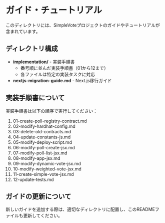# ガイド・チュートリアル

このディレクトリには、SimpleVoteプロジェクトのガイドやチュートリアルが含まれています。

## ディレクトリ構成

- **implementation/** - 実装手順書
  - 番号順に並んだ実装手順書（01から12まで）
  - 各ファイルは特定の実装タスクに対応
- **nextjs-migration-guide.md** - Next.js移行ガイド

## 実装手順書について

実装手順書は以下の順序で実行してください：

1. 01-create-poll-registry-contract.md
2. 02-modify-hardhat-config.md
3. 03-delete-old-contracts.md
4. 04-update-constants-js.md
5. 05-modify-deploy-script.md
6. 06-modify-poll-create-jsx.md
7. 07-modify-poll-list-jsx.md
8. 08-modify-app-jsx.md
9. 09-modify-dynamic-vote-jsx.md
10. 10-modify-weighted-vote-jsx.md
11. 11-create-simple-vote-jsx.md
12. 12-update-tests.md

## ガイドの更新について

新しいガイドを追加する際は、適切なディレクトリに配置し、このREADMEファイルも更新してください。 